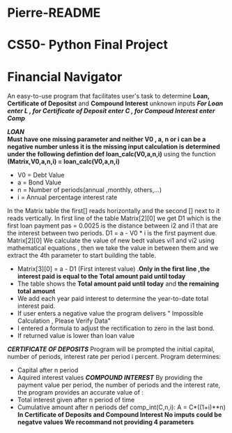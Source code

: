 # Pierre-README
# CS50- Python Final Project
# Financial Navigator
An easy-to-use program that facilitates user's task to determine **Loan, Certificate of Depositst** and **Compound Interest** unknown inputs ***For Loan enter L , for Certificate of Deposit enter C , for Compoud Interest enter Comp*** 

***LOAN***  
**Must have one missing parameter and neither V0 , a, n or i can be a negative number unless it is the missing input calculation is determined under the following defintion def loan_calc(V0,a,n,i)** using the function  **(Matrix,V0,a,n,i) = loan_calc(V0,a,n,i)**
- V0 = Debt Value
- a  = Bond Value
- n  = Number of periods(annual ,monthly, others,...)
- i  = Annual percentage interest rate

In the  Matrix table the first[] reads horizontally and the second [] next to it reads vertically.
In first line of the table Matrix[2][0] we get D1 which is the first loan payment pas = 0.0025 is the distance between i2 and i1 that are the interest between two periods.
D1 = a - V0 * i is the first payment due.  Matrix[2][0]
We calculate the value of new bedt values vi1 and vi2 using mathematical equations , then we take the value in between them and  we extract the 4th parameter to start building the table. 
 - Matrix[3][0] = a - D1 (First interest value) .**Only in the first line ,the interest paid is equal to the Total amount paid until today**
 - The table shows the **Total amount paid until today** and **the remaining total amount**
 - We add each year paid interest to determine the year-to-date total interest paid.
 - If user enters a negative value the program delivers " Impossible Calculation , Please Verify Data"
 - I entered a formula to adjust the rectification to zero in the last bond.
 - If returned value is lower than loan value
   
***CERTIFICATE OF DEPOSITS***
Program will be prompted the initial capital, number of periods, interest rate per period i percent.
Program determines:
- Capital after n period
- Aquired interest values 
***COMPOUND INTEREST***
 By providing the payment value per period, the number of periods and the interest rate, the program provides an accurate value of :
- Total interest given after n period of time
- Cumulative amount after n periods
def comp_int(C,n,i):
    A = C*((1+i)**n) 
**In Certificate of Deposits and Compound Interest No imputs could be negatve values**
**We recommand not providing 4 parameters**

  
    
   
 

 

